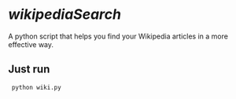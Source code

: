 # *wikipediaSearch*

A python script that helps you find your Wikipedia articles in a more effective way.

## Just run
```
 python wiki.py
```
